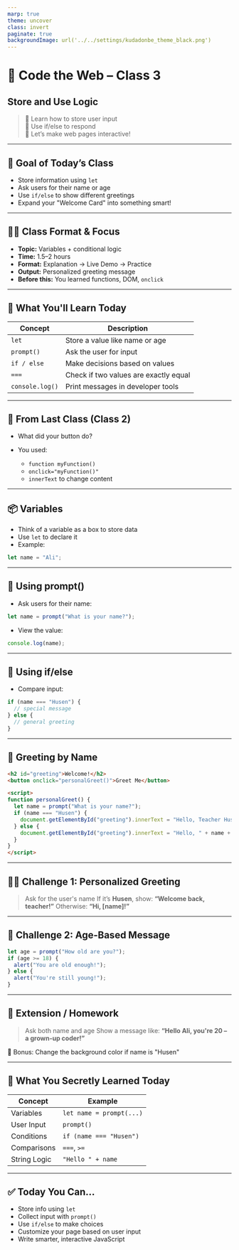 ```yaml
---
marp: true
theme: uncover
class: invert
paginate: true
backgroundImage: url('../../settings/kudadonbe_theme_black.png')
---
```


# 🏫 Code the Web – Class 3
## **Store and Use Logic**

> 🔹 Learn how to store user input  
> 🔹 Use if/else to respond  
> 🔹 Let’s make web pages interactive!

---

## 🎯 **Goal of Today’s Class**

- Store information using `let`  
- Ask users for their name or age  
- Use `if/else` to show different greetings  
- Expand your "Welcome Card" into something smart!

---

## 🧑‍🏫 **Class Format & Focus**

- **Topic:** Variables + conditional logic  
- **Time:** 1.5–2 hours  
- **Format:** Explanation → Live Demo → Practice  
- **Output:** Personalized greeting message  
- **Before this:** You learned functions, DOM, `onclick`

---

## 📖 What You'll Learn Today

| Concept         | Description                           |
| --------------- | ------------------------------------- |
| `let`           | Store a value like name or age        |
| `prompt()`      | Ask the user for input                |
| `if / else`     | Make decisions based on values        |
| `===`           | Check if two values are exactly equal |
| `console.log()` | Print messages in developer tools     |

---

## 🔁 **From Last Class (Class 2)**

- What did your button do?  
- You used:

  - `function myFunction()`  
  - `onclick="myFunction()"`  
  - `innerText` to change content

---

## 📦 Variables

- Think of a variable as a box to store data  
- Use `let` to declare it  
- Example:

```js
let name = "Ali";
````

---

## 🧾 Using prompt()

* Ask users for their name:

```js
let name = prompt("What is your name?");
```

* View the value:

```js
console.log(name);
```

---

## 🔀 Using if/else

* Compare input:

```js
if (name === "Husen") {
  // special message
} else {
  // general greeting
}
```

---

## 🧪 Greeting by Name

```html
<h2 id="greeting">Welcome!</h2>
<button onclick="personalGreet()">Greet Me</button>

<script>
function personalGreet() {
  let name = prompt("What is your name?");
  if (name === "Husen") {
    document.getElementById("greeting").innerText = "Hello, Teacher Husen!";
  } else {
    document.getElementById("greeting").innerText = "Hello, " + name + "!";
  }
}
</script>
```

---

## 👨‍🏫 Challenge 1: Personalized Greeting

> Ask for the user's name
> If it’s **Husen**, show:
> **“Welcome back, teacher!”**
> Otherwise:
> **“Hi, \[name]!”**

---

## 🔢 Challenge 2: Age-Based Message

```js
let age = prompt("How old are you?");
if (age >= 18) {
  alert("You are old enough!");
} else {
  alert("You're still young!");
}
```

---

## 📝 Extension / Homework

> Ask both name and age
> Show a message like:
> **“Hello Ali, you're 20 – a grown-up coder!”**

🔹 Bonus: Change the background color if name is "Husen"

---

## 🧠 What You Secretly Learned Today

| Concept      | Example                  |
| ------------ | ------------------------ |
| Variables    | `let name = prompt(...)` |
| User Input   | `prompt()`               |
| Conditions   | `if (name === "Husen")`  |
| Comparisons  | `===`, `>=`              |
| String Logic | `"Hello " + name`        |

---

## ✅ Today You Can...

* Store info using `let`
* Collect input with `prompt()`
* Use `if/else` to make choices
* Customize your page based on user input
* Write smarter, interactive JavaScript

